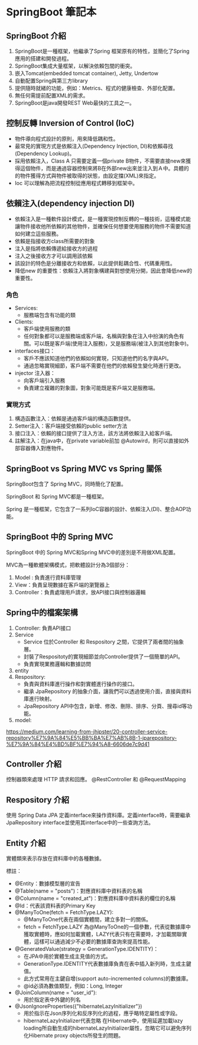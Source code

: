 # SpringBoot 筆記本

## SpringBoot 介紹
1. SpringBoot是一種框架，他繼承了Spring 框架原有的特性，並簡化了Spring 應用的搭建和開發過程。
2. SpringBoot集成大量框架，以解決依賴包間的衝突。
3. 嵌入Tomcat(embedded tomcat container), Jetty, Undertow
4. 自動配置Spring與第三方library
5. 提供隨時就緒的功能，例如：Metrics、程式的健康檢查、外部化配置。
6. 無任何需提前配置XML的需求。
7. SpringBoot是java開發REST Web最快的工具之一。    
## 控制反轉 Inversion of Control (IoC)
- 物件導向程式設計的原則，用來降低耦和性。
- 最常見的實現方式是依賴注入(Dependency Injection, DI)和依賴尋找(Dependency Lookup)。
- 採用依賴注入，Class A 只需要定義一個private B物件，不需要直接new來獲得這個物件，而是通過容器控制來將B在外部new出來並注入到Ａ中。具體的的物件獲得方式與物件被取得的狀態，由設定擋(XML)來指定。
- Ioc 可以理解為把流程控制從應用程式轉移到框架中。
## 依賴注入(dependency injection DI)
- 依賴注入是一種軟件設計模式，是一種實現控制反轉的一種技術，這種模式能讓物件接收他所依賴的其他物件，並確保任何想要使用服務的物件不需要知道如何建立這些服務。
- 依賴是指接收方class所需要的對象
- 注入是指將依賴傳遞給接收方的過程
- 注入之後接收方才可以調用該依賴
- 該設計的特色是分離接收方和依賴，以此提供鬆耦合性、代碼重用性。
- 降低new 的重要性：依賴注入將對象構建與對想使用分開，因此會降低new的重要性。
### 角色
- Services:
  - 服務端包含有功能的類
- Clients:
  - 客戶端使用服務的類
  - 任何對象都可以是服務端或客戶端，名稱與對象在注入中扮演的角色有關。可以既是客戶端(使用注入服務)，又是服務端(被注入到其他對象中)。 
- interfaces接口：
  - 客戶不應該知道他們的依賴如何實現，只知道他們的名字與API。
  - 通過忽略實現細節，客戶端不需要在他們的依賴發生變化時進行更改。
- injector 注入器：
  - 向客戶端引入服務
  - 負責建立複雜的對象圖，對象可能既是客戶端又是服務端。
### 實現方式
1. 構造函數注入：依賴是通過客戶端的構造函數提供。
2. Setter注入：客戶端接受依賴的public setter方法
3. 接口注入：依賴的接口提供了注入方法，該方法將依賴注入給客戶端。
4. 註解注入：在java中，在private variable前加 @Autowird，則可以直接如外部容器傳入對應物件。
## SpringBoot vs Spring MVC vs Spring 關係
SpringBoot包含了 Spring MVC，同時簡化了配置。   

SpringBoot 和 Spring MVC都是一種框架。    

Spring 是一種框架，它包含了一系列IoC容器的設計、依賴注入(DI)、整合AOP功能。    

## SpringBoot 中的 Spring MVC
SpringBoot 中的 Spring MVC和Spring MVC中的差別是不用做XML配置。

MVC為一種軟體架構模式，把軟體設計分為3個部分：
1. Model : 負責進行資料庫管理
2. View：負責呈現數據在客戶端的瀏覽器上
4. Controller：負責處理用戶請求，放API接口與控制器邏輯

## Spring中的檔案架構
1. Controller: 負責API接口
2. Service
   - Service 位於Controller 和 Respository 之間，它提供了兩者間的抽象層。
   - 封裝了Respositoty的實現細節並向Controller提供了一個簡單的API。
   - 負責實現業務邏輯和數據訪問
4. entity
5. Respository: 
   - 負責與資料庫進行操作和對實體進行操作的接口。
   - 繼承 JpaRepository 的抽象介面，讓我們可以透過使用介面，直接與資料庫進行映射。
   - JpaRepository API中包含，新增、修改、刪除、排序、分頁、搜尋id等功能。
6. model:


https://medium.com/learning-from-jhipster/20-controller-service-repository%E7%9A%84%E5%BB%BA%E7%AB%8B-1-jparepository-%E7%9A%84%E4%BD%BF%E7%94%A8-6606de7c9d41
## Controller 介紹
控制器類來處理 HTTP 請求和回應。
@RestController 和 @RequestMapping 
## Respository 介紹

使用 Spring Data JPA 定義interface來操作資料庫。定義interface時，需要繼承 JpaRepository interface並使用其interface中的一些查詢方法。


## Entity 介紹
實體類來表示存放在資料庫中的各種數據。

標註：   

- @Entity：數據模型層的宣告    
- @Table(name = "posts")：對應資料庫中資料表的名稱   
- @Column(name = "created_at")：對應資料庫中資料表的欄位的名稱    
- @Id：代表該資料表的Primary Key    
- @ManyToOne(fetch = FetchType.LAZY):
  - @ManyToOne代表在兩個實體間，建立多對一的關係。
  - fetch = FetchType.LAZY 為@ManyToOne的一個參數，代表從數據庫中獲取實體時，應如何加載實體，LAZY代表只有在需要時，才加載關聯實體，這樣可以通過減少不必要的數據庫查詢來提高性能。
- @GeneratedValue(strategy = GenerationType.IDENTITY)： 
  - 在JPA中用於實體生成主見值的方式。 
  - GenerationType.IDENTITY代表數據庫負責在表中插入新列時，生成主鍵值。
  - 此方式常用在主鍵自增(support auto-incremented columns)的數據庫。
  - @id必須為數值類型，例如：Long, Integer
- @JoinColumn(name = "user_id"):
  - 用於指定表中外鍵的列名 
- @JsonIgnoreProperties({"hibernateLazyInitializer"})
  - 用於指示在Json序列化和反序列化的過程，應乎略特定屬性或字段。
  - hibernateLazyInitializer代表忽略 在Hibernate中，使用延遲加載lazy loading所自動生成的hibernateLazyInitializer屬性，忽略它可以避免序列化Hibernate proxy objects所發生的問題。

